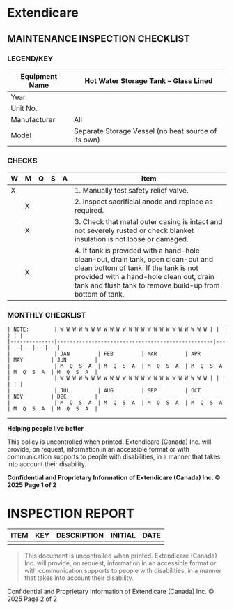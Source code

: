 # Extendicare
## MAINTENANCE INSPECTION CHECKLIST

### LEGEND/KEY
| Equipment Name                          | Hot Water Storage Tank – Glass Lined |
|-----------------------------------------|--------------------------------------|
| Year                                    |                                      |
| Unit No.                                |                                      |
| Manufacturer                             | All                                  |
| Model                                   | Separate Storage Vessel (no heat source of its own) |

### CHECKS
| W | M | Q | S | A | Item                                                                 |
|---|---|---|---|---|----------------------------------------------------------------------|
| X |   |   |   |   | 1. Manually test safety relief valve.                               |
|   | X |   |   |   | 2. Inspect sacrificial anode and replace as required.              |
|   | X |   |   |   | 3. Check that metal outer casing is intact and not severely rusted or check blanket insulation is not loose or damaged. |
|   | X |   |   |   | 4. If tank is provided with a hand-hole clean-out, drain tank, open clean-out and clean bottom of tank. If the tank is not provided with a hand-hole clean out, drain tank and flush tank to remove build-up from bottom of tank. |

### MONTHLY CHECKLIST
```
| NOTE:        | W W W W W W W W W W W W W W W W W W W W W W W W | | | | | |
|--------------|--------------------------------------------------|---|---|---|---|---|
|              | JAN         | FEB         | MAR         | APR         | MAY         | JUN         |
|              | M  Q  S  A  | M  Q  S  A  | M  Q  S  A  | M  Q  S  A  | M  Q  S  A  | M  Q  S  A  |
|              | W W W W W W W W W W W W W W W W W W W W W W W W | | | | | |
|              | JUL         | AUG         | SEP         | OCT         | NOV         | DEC         |
|              | M  Q  S  A  | M  Q  S  A  | M  Q  S  A  | M  Q  S  A  | M  Q  S  A  | M  Q  S  A  |
```

----

**Helplng people Ilve better**

This policy is uncontrolled when printed. Extendicare (Canada) Inc. will provide, on request, information in an accessible format or with communication supports to people with disabilities, in a manner that takes into account their disability.

**Confidential and Proprietary Information of Extendicare (Canada) Inc. © 2025**
**Page 1 of 2**

# INSPECTION REPORT

| ITEM | KEY | DESCRIPTION | INITIAL | DATE |
|------|-----|-------------|---------|------|
|      |     |             |         |      |

> This document is uncontrolled when printed. Extendicare (Canada) Inc. will provide, on request, information in an accessible format or with communication supports to people with disabilities, in a manner that takes into account their disability.

Confidential and Proprietary Information of Extendicare (Canada) Inc. © 2025
Page 2 of 2